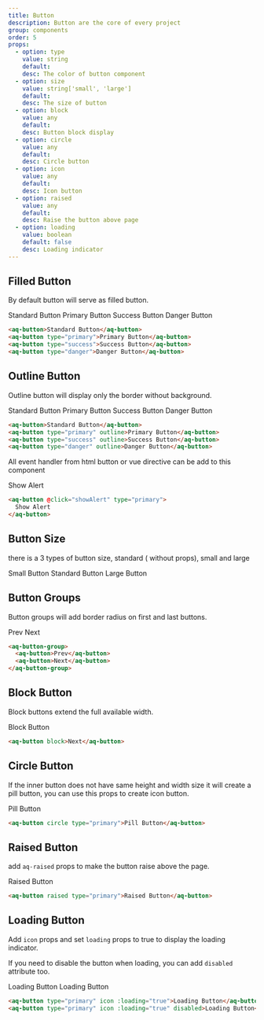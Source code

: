 ```yaml
---
title: Button
description: Button are the core of every project
group: components
order: 5
props:
  - option: type
    value: string
    default:
    desc: The color of button component
  - option: size
    value: string['small', 'large']
    default:
    desc: The size of button
  - option: block
    value: any
    default:
    desc: Button block display
  - option: circle
    value: any
    default:
    desc: Circle button
  - option: icon
    value: any
    default:
    desc: Icon button
  - option: raised
    value: any
    default:
    desc: Raise the button above page
  - option: loading
    value: boolean
    default: false
    desc: Loading indicator
---
```


## Filled Button

By default button will serve as filled button.

<aq-button>Standard Button</aq-button>
<aq-button type="primary">Primary Button</aq-button>
<aq-button type="success">Success Button</aq-button>
<aq-button type="danger">Danger Button</aq-button>

```html
<aq-button>Standard Button</aq-button>
<aq-button type="primary">Primary Button</aq-button>
<aq-button type="success">Success Button</aq-button>
<aq-button type="danger">Danger Button</aq-button>
```

## Outline Button

Outline button will display only the border without background.

<aq-button outline>Standard Button</aq-button>
<aq-button type="primary" outline>Primary Button</aq-button>
<aq-button type="success" outline>Success Button</aq-button>
<aq-button type="danger" outline>Danger Button</aq-button>

```html
<aq-button>Standard Button</aq-button>
<aq-button type="primary" outline>Primary Button</aq-button>
<aq-button type="success" outline>Success Button</aq-button>
<aq-button type="danger" outline>Danger Button</aq-button>
```

All event handler from html button or vue directive can be add to this component

<example-alert-button>Show Alert</example-alert-button>

```html
<aq-button @click="showAlert" type="primary">
  Show Alert
</aq-button>
```

## Button Size

there is a 3 types of button size, standard ( without props), small and large

<aq-button type="primary" size="small">Small Button</aq-button>
<aq-button type="primary">Standard Button</aq-button>
<aq-button type="primary" size="large">Large Button</aq-button>

## Button Groups

Button groups will add border radius on first and last buttons.

<aq-button-group>
  <aq-button>Prev</aq-button>
  <aq-button>Next</aq-button>
</aq-button-group>

```html
<aq-button-group>
  <aq-button>Prev</aq-button>
  <aq-button>Next</aq-button>
</aq-button-group>
```

## Block Button

Block buttons extend the full available width.

<aq-button block type="primary">Block Button</aq-button>

```html
<aq-button block>Next</aq-button>
```

## Circle Button

If the inner button does not have same height and width size it will create a pill button, you can use this props to create icon button.

<div class="flex items-center">
  <aq-button circle type="primary mr-2">Pill Button</aq-button>

  <aq-button circle type="primary">
    <aq-icon name="pencil"></aq-icon>
  </aq-button>
</div>

```html
<aq-button circle type="primary">Pill Button</aq-button>
```

## Raised Button
add `aq-raised` props to make the button raise above the page.

<aq-button raised type="primary">Raised Button</aq-button>

```html
<aq-button raised type="primary">Raised Button</aq-button>
```

## Loading Button

Add `icon` props and set `loading` props to true to display the loading indicator.

If you need to disable the button when loading, you can add `disabled` attribute too.

<aq-button type="primary" icon :loading="true">Loading Button</aq-button>
<aq-button type="primary" icon :loading="true" disabled>Loading Button</aq-button>

```html
<aq-button type="primary" icon :loading="true">Loading Button</aq-button>
<aq-button type="primary" icon :loading="true" disabled>Loading Button</aq-button>
```